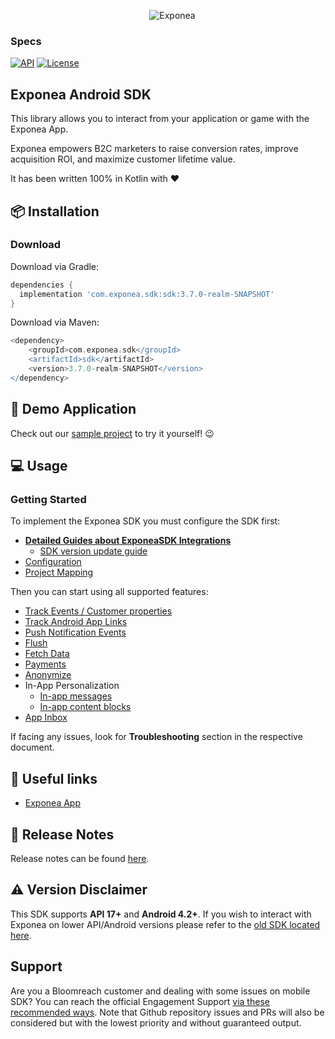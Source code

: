 <p align="center">
  <img src="./Documentation/logo_yellow.png?raw=true" alt="Exponea"/>
</p>

### Specs
[![API](https://img.shields.io/badge/API-17%2B-yellow.svg?style=flat)](https://android-arsenal.com/api?level=17)
[![License](https://img.shields.io/badge/License-MIT-yellow.svg)](https://opensource.org/licenses/MIT)

## Exponea Android SDK

This library allows you to interact from your application or game with the Exponea App.

Exponea empowers B2C marketers to raise conversion rates, improve acquisition ROI, and maximize customer lifetime value.

It has been written 100% in Kotlin with ❤️

## 📦 Installation

### Download

Download via Gradle:

```groovy
dependencies {
  implementation 'com.exponea.sdk:sdk:3.7.0-realm-SNAPSHOT'
}
```

Download via Maven:

```groovy
<dependency>
    <groupId>com.exponea.sdk</groupId>
    <artifactId>sdk</artifactId>
    <version>3.7.0-realm-SNAPSHOT</version>
</dependency>
```

## 📱 Demo Application

Check out our [sample project](https://github.com/exponea/exponea-android-sdk/tree/master/app) to try it yourself! 😉

## 💻 Usage

### Getting Started

To implement the Exponea SDK you must configure the SDK first:

*  **[Detailed Guides about ExponeaSDK Integrations](./Guides/README.md)**
    * [SDK version update guide](./Guides/VERSION_UPDATE.md)
* [Configuration](./Documentation/CONFIG.md)
* [Project Mapping](./Documentation/PROJECT_MAPPING.md)

Then you can start using all supported features:

* [Track Events / Customer properties](./Documentation/TRACK.md)
* [Track Android App Links](./Documentation/APP_LINKS.md)
* [Push Notification Events](./Documentation/PUSH.md)
* [Flush](./Documentation/FLUSH.md)
* [Fetch Data](./Documentation/FETCH.md)
* [Payments](./Documentation/PAYMENT.md)
* [Anonymize](./Documentation/ANONYMIZE.md)
* In-App Personalization
    * [In-app messages](./Documentation/IN_APP_MESSAGES.md)
    * [In-app content blocks](./Documentation/IN_APP_CONTENT_BLOCKS.md)
* [App Inbox](./Documentation/APP_INBOX.md)

If facing any issues, look for **Troubleshooting** section in the respective document.

## 🔗 Useful links

* [Exponea App](https://app.exponea.com/login)

## 📝 Release Notes

Release notes can be found [here](./Documentation/RELEASE_NOTES.md).

## ⚠️ Version Disclaimer

This SDK supports **API 17+** and **Android 4.2+**. If you wish to interact with Exponea on lower API/Android versions please refer to the [old SDK located here](https://github.com/infinario/android-sdk).

## Support

Are you a Bloomreach customer and dealing with some issues on mobile SDK? You can reach the official Engagement Support [via these recommended ways](https://documentation.bloomreach.com/engagement/docs/engagement-support#contacting-the-support).
Note that Github repository issues and PRs will also be considered but with the lowest priority and without guaranteed output.
